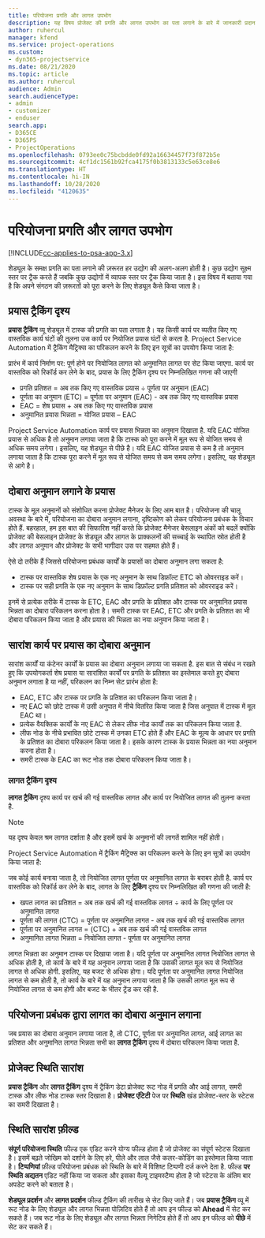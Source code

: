 ```yaml
---
title: परियोजना प्रगति और लागत उपभोग
description: यह विषय प्रोजेक्ट की प्रगति और लागत उपभोग का पता लगाने के बारे में जानकारी प्रदान करता है.
author: ruhercul
manager: kfend
ms.service: project-operations
ms.custom:
- dyn365-projectservice
ms.date: 08/21/2020
ms.topic: article
ms.author: ruhercul
audience: Admin
search.audienceType:
- admin
- customizer
- enduser
search.app:
- D365CE
- D365PS
- ProjectOperations
ms.openlocfilehash: 0793ee0c75bcbdde0fd92a16634457f73f872b5e
ms.sourcegitcommit: 4cf1dc1561b92fca4175f0b3813133c5e63ce8e6
ms.translationtype: HT
ms.contentlocale: hi-IN
ms.lasthandoff: 10/28/2020
ms.locfileid: "4120635"
---
```

# <a name="project-progress-and-cost-consumption"></a>परियोजना प्रगति और लागत उपभोग

[!INCLUDE[cc-applies-to-psa-app-3.x](../includes/cc-applies-to-psa-app-3x.md)]

शेड्यूल के समक्ष प्रगति का पता लगाने की ज़रूरत हर उद्योग की अलग-अलग होती है। कुछ उद्योग सूक्ष्म स्तर पर ट्रैक करते हैं जबकि कुछ उद्योगों में व्यापक स्तर पर ट्रैक किया जाता है। इस विषय में बताया गया है कि अपने संगठन की ज़रूरतों को पूरा करने के लिए शेड्यूल कैसे किया जाता है।

## <a name="effort-tracking-view"></a>प्रयास ट्रैकिंग दृश्य

**प्रयास ट्रैकिंग** व्यू शेड्यूल में टास्क की प्रगति का पता लगाता है। यह किसी कार्य पर व्‍यतीत किए गए वास्‍तविक कार्य घंटों की तुलना उस कार्य पर नियोजित प्रयास घंटों से करता है. Project Service Automation में ट्रैकिंग मैट्रिक्स का परिकलन करने के लिए इन सूत्रों का उपयोग किया जाता है:

प्रारंभ में कार्य निर्माण पर: पूर्ण होने पर नियोजित लागत को अनुमानित लागत पर सेट किया जाएगा. कार्य पर वास्तविक को रिकॉर्ड कर लेने के बाद, प्रयास के लिए ट्रैकिंग दृश्य पर निम्नलिखित गणना की जाएगी

- प्रगति प्रतिशत = अब तक किए गए वास्तविक प्रयास ÷ पूर्णता पर अनुमान (EAC) 
- पूर्णता का अनुमान (ETC) = पूर्णता पर अनुमान (EAC) - अब तक किए गए वास्तविक प्रयास 
- EAC = शेष प्रयास + अब तक किए गए वास्तविक प्रयास 
- अनुमानित प्रयास भिन्नता = योजित प्रयास – EAC

Project Service Automation कार्य पर प्रयास भिन्नता का अनुमान दिखाता है. यदि EAC योजित प्रयास से अधिक है तो अनुमान लगाया जाता है कि टास्क को पूरा करने में मूल रूप से योजित समय से अधिक समय लगेगा। इसलिए, यह शेड्यूल से पीछे है। यदि EAC योजित प्रयास से कम है तो अनुमान लगाया जाता है कि टास्क पूरा करने में मूल रूप से योजित समय से कम समय लगेगा। इसलिए, यह शेड्यूल से आगे है।

## <a name="reprojecting-effort"></a>दोबारा अनुमान लगाने के प्रयास

टास्क के मूल अनुमानों को संशोधित करना प्रोजेक्ट मैनेजर के लिए आम बात है। परियोजना की चालू अवस्था के बारे में, परियोजना का दोबारा अनुमान लगाना, दृष्टिकोण को लेकर परियोजना प्रबंधक के विचार होते हैं. बहरहाल, हम इस बात की सिफारिश नहीं करते कि प्रोजेक्ट मैनेजर बेसलाइन अंकों को बदलें क्योंकि प्रोजेक्ट की बेसलाइन प्रोजेक्ट के शेड्यूल और लागत के प्राक्कलनों की सच्चाई के स्थापित स्रोत होती है और लागत अनुमान और प्रोजेक्ट के सभी भागीदार उस पर सहमत होते हैं।

ऐसे दो तरीके हैं जिससे परियोजना प्रबंधक कार्यों के प्रयासों का दोबारा अनुमान लगा सकता है:

- टास्क पर वास्तविक शेष प्रयास के एक नए अनुमान के साथ डिफ़ॉल्ट ETC को ओवरराइड करें। 
- टास्क पर सही प्रगति के एक नए अनुमान के साथ डिफ़ॉल्ट प्रगति प्रतिशत को ओवरराइड करें।

इनमें से प्रत्येक तरीके में टास्क के ETC, EAC और प्रगति के प्रतिशत और टास्क पर अनुमानित प्रयास भिन्नता का दोबारा परिकलन करना होता है। समरी टास्क पर EAC, ETC और प्रगति के प्रतिशत का भी दोबारा परिकलन किया जाता है और प्रयास की भिन्नता का नया अनुमान किया जाता है।

## <a name="reprojection-of-effort-on-summary-tasks"></a>सारांश कार्य पर प्रयास का दोबारा अनुमान

सारांश कार्यों या कंटेनर कार्यों के प्रयास का दोबारा अनुमान लगाया जा सकता है. इस बात से संबंध न रखते हुए कि उपयोगकर्ता शेष प्रयास या सारांशित कार्यों पर प्रगति के प्रतिशत का इस्तेमाल करते हुए दोबारा अनुमान लगाता है या नहीं, परिकलन का निम्न सेट प्रारंभ होता है:

- EAC, ETC और टास्क पर प्रगति के प्रतिशत का परिकलन किया जाता है।
- नए EAC को छोटे टास्क में उसी अनुपात में नीचे वितरित किया जाता है जिस अनुपात में टास्क में मूल EAC था।
- प्रत्येक वैयक्तिक कार्यों के नए EAC से लेकर लीफ नोड कार्यों तक का परिकलन किया जाता है. 
- लीफ नोड के नीचे प्रभावित छोटे टास्क में उनका ETC होते हैं और EAC के मूल्य के आधार पर प्रगति के प्रतिशत का दोबारा परिकलन किया जाता है। इसके कारण टास्क के प्रयास भिन्नता का नया अनुमान करना होता है। 
- समरी टास्क के EAC का रूट नोड तक दोबारा परिकलन किया जाता है।

### <a name="cost-tracking-view"></a>लागत ट्रैकिंग दृश्य 

**लागत ट्रैकिंग** दृश्य कार्य पर खर्च की गई वास्तविक लागत और कार्य पर नियोजित लागत की तुलना करता है. 

> [!NOTE]
> यह दृश्य केवल श्रम लागत दर्शाता है और इसमें खर्च के अनुमानों की लागतें शामिल नहीं होती। 

Project Service Automation में ट्रैकिंग मैट्रिक्स का परिकलन करने के लिए इन सूत्रों का उपयोग किया जाता है:

जब कोई कार्य बनाया जाता है, तो नियोजित लागत पूर्णता पर अनुमानित लागत के बराबर होती है. कार्य पर वास्तविक को रिकॉर्ड कर लेने के बाद, लागत के लिए **ट्रैकिंग** दृश्य पर निम्नलिखित की गणना की जाती है:

 - खपत लागत का प्रतिशत = अब तक खर्च की गई वास्तविक लागत ÷ कार्य के लिए पूर्णता पर अनुमानित लागत
 - पूर्णता की लागत (CTC) = पूर्णता पर अनुमानित लागत - अब तक खर्च की गई वास्तविक लागत
 - पूर्णता पर अनुमानित लागत = (CTC) + अब तक खर्च की गई वास्तविक लागत
 - अनुमानित लागत भिन्नता = नियोजित लागत - पूर्णता पर अनुमानित लागत

लागत भिन्नता का अनुमान टास्क पर दिखाया जाता है। यदि पूर्णता पर अनुमानित लागत नियोजित लागत से अधिक होती है, तो कार्य के बारे में यह अनुमान लगाया जाता है कि उसकी लागत मूल रूप से नियोजित लागत से अधिक होगी. इसलिए, यह बजट से अधिक होगा। यदि पूर्णता पर अनुमानित लागत नियोजित लागत से कम होती है, तो कार्य के बारे में यह अनुमान लगाया जाता है कि उसकी लागत मूल रूप से नियोजित लागत से कम होगी और बजट के भीतर ट्रेंड कर रही है.

## <a name="project-managers-reprojection-of-cost"></a>परियोजना प्रबंधक द्वारा लागत का दोबारा अनुमान लगाना

जब प्रयास का दोबारा अनुमान लगाया जाता है, तो CTC, पूर्णता पर अनुमानित लागत, आई लागत का प्रतिशत और अनुमानित लागत भिन्नता सभी का **लागत ट्रैकिंग** दृश्य में दोबारा परिकलन किया जाता है.

## <a name="project-status-summary"></a>प्रोजेक्ट स्थिति सारांश

**प्रयास ट्रैकिंग** और **लागत ट्रैकिंग** दृश्य में ट्रैकिंग डेटा प्रोजेक्ट रूट नोड में प्रगति और आई लागत, समरी टास्क और लीफ नोड टास्क स्तर दिखाता है। **प्रोजेक्ट एंटिटी** पेज पर **स्थिति** खंड प्रोजेक्ट-स्तर के स्टेटस का समरी दिखाता है।

## <a name="status-summary-fields"></a>स्थिति सारांश फ़ील्ड

**संपूर्ण परियोजना स्थिति** फील्ड एक एडिट करने योग्य फील्ड होता है जो प्रोजेक्ट का संपूर्ण स्टेटस दिखाता है। इसमें बढ़ते जोखिम को दर्शाने के लिए हरे, पीले और लाल जैसे कलर-कोडिंग का इस्तेमाल किया जाता है। **टिप्पणियां** फ़ील्ड परियोजना प्रबंधक को स्थिति के बारे में विशिष्ट टिप्पणी दर्ज करने देता है. फील्ड **पर स्थिति अद्यतन** एडिट नहीं किया जा सकता और इसका वैल्यू टाइमस्टैम्प होता है जो स्टेटस के अंतिम बार अपडेट करने को बताता है।

**शेड्यूल प्रदर्शन** और **लागत प्रदर्शन** फील्ड ट्रैकिंग की तारीख से सेट किए जाते हैं। जब **प्रयास ट्रैकिंग** व्यू में रूट नोड के लिए शेड्यूल और लागत भिन्नता पोज़िटिव होते हैं तो आप इन फील्ड को **Ahead** में सेट कर सकते हैं। जब रूट नोड के लिए शेड्यूल और लागत भिन्नता निगेटिव होते हैं तो आप इन फील्ड को **पीछे** में सेट कर सकते हैं।

